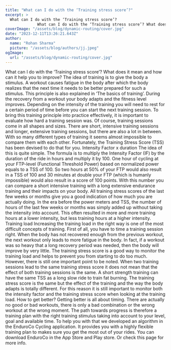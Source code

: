 ```yaml
---
title: "What can I do with the ‘Training stress score’?"
excerpt: >
  What can I do with the ‘Training stress score’?
              What can I do with the ‘Training stress score’? What does it mean and how can it help you to improve? The idea of training is to give the bo
coverImage: "/assets/blog/dynamic-routing/cover.jpg"
date: "2023-12-11T13:26:21.643Z"
author:
  name: "Rohan Sharma"
  picture: "/assets/blog/authors/jj.jpeg"
ogImage:
  url: "/assets/blog/dynamic-routing/cover.jpg"
---
```


What can I do with the ‘Training stress score’?
What does it mean and how can it help you to improve? The idea of training is to give the body a stimulus. A workout causes fatigue in the body after which the body realizes that the next time it needs to be better prepared for such a stimulus. This principle is also explained in ‘The basics of training’. During the recovery from a workout your body adapts and the fitness level improves. Depending on the intensity of the training you will need to rest for a certain period of time before you can start the next training session. To bring this training principle into practice effectively, it is important to evaluate how hard a training session was. Of course, training sessions come in all shapes and sizes. There are short, intensive training sessions and longer, extensive training sessions, but there are also a lot in between. With so many different types of training it seems almost impossible to compare them with each other. Fortunately, the Training Stress Score (TSS) has been devised to do that for you.
Intensity Factor x duration
The idea of this is quite simple. The formula is to multiply the Intensity Factor (IF) by the duration of the ride in hours and multiply it by 100.
One hour of cycling at your FTP-level (Functional Threshold Power) based on normalized power equals to a TSS of 100. So two hours at 50% of your FTP would also result in a TSS of 100 and 30 minutes at double your FTP (which is humanly impossible) would also result in a score of 100 points.
With this number you can compare a short intensive training with a long extensive endurance training and their impacts on your body. All training stress scores of the last few weeks or months give you a good indication of how much you are actually doing. In the era before the power meters and TSS, the number of hours of the last few weeks or months was simply added up without taking the intensity into account. This often resulted in more and more training hours at a lower intensity, but less training hours at a higher intensity.
Training load
Increasing the training load in the right way is one of the most difficult concepts of training. First of all, you have to time a training session right. When the body has not recovered enough from the previous workout, the next workout only leads to more fatigue in the body. In fact, if a workout was so heavy that a long recovery period was needed, then the body will improve by very little. The training stress score is a good way to monitor the training load and helps to prevent you from starting to do too much. However, there is still one important point to be noted. When two training sessions lead to the same training stress score it does not mean that the effect of both training sessions is the same. A short strength training can have the same TSS as a long slow ride to train fat burning. The training stress score is the same but the effect of the training and the way the body adapts is totally different. For this reason it is still important to monitor both the intensity factor and the training stress score when looking at the training load.
How to get better?
Getting better is all about timing. There are actually no good or bad workouts, there is only a bad combination or the wrong workout at the wrong moment. The path towards progress is therefore a training plan with the right training stimulus taking into account to your level, goal and available time. To help you with that we developed an algorithm in the EnduroCo Cycling application. It provides you with a highly flexible training plan to makes sure you get the most out of your rides. You can download EnduroCo in the App Store and Play store. Or check this page for more info.